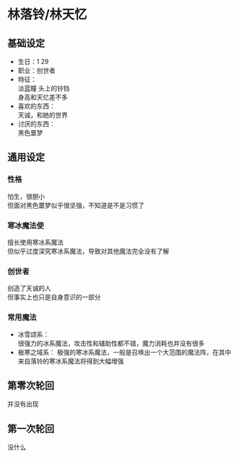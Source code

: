 # 林落铃/林天忆

## 基础设定

* 生日：1 29
* 职业：创世者
* 特征：  
  淡蓝瞳
  头上的铃铛  
  身高和天忆差不多  
* 喜欢的东西：  
  天诚，和她的世界  
* 讨厌的东西：  
  黑色噩梦  

## 通用设定

### 性格

怕生，很胆小  
但面对黑色噩梦似乎很坚强，不知道是不是习惯了  

### 寒冰魔法使

擅长使用寒冰系魔法  
但似乎过度深究寒冰系魔法，导致对其他魔法完全没有了解  

### 创世者

创造了天诚的人  
但事实上也只是自身意识的一部分  

### 常用魔法

* 冰雪颂系：  
  很强力的冰系魔法，攻击性和辅助性都不错，魔力消耗也并没有很多  
* 极寒之域系：
  极强的寒冰系魔法，一般是召唤出一个大范围的魔法阵，在其中来自落铃的寒冰系魔法将得到大幅增强  

## 第零次轮回

并没有出现  

## 第一次轮回

没什么  
